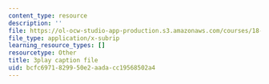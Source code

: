 ```yaml
---
content_type: resource
description: ''
file: https://ol-ocw-studio-app-production.s3.amazonaws.com/courses/18-01sc-single-variable-calculus-fall-2010/bcfc6971829950e2aadacc19568502a4_TpWQlKHPyJ4.vtt
file_type: application/x-subrip
learning_resource_types: []
resourcetype: Other
title: 3play caption file
uid: bcfc6971-8299-50e2-aada-cc19568502a4
---
```


